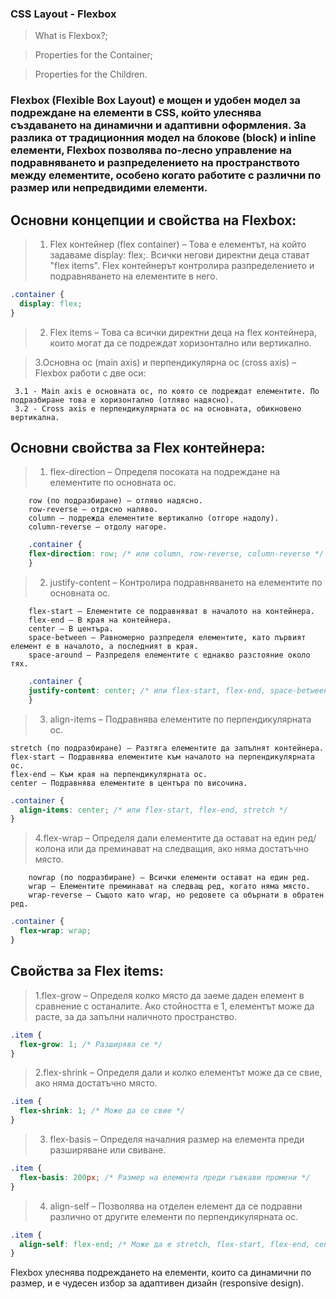 ### CSS Layout - Flexbox

> What is Flexbox?;

> Properties for the Container;

> Properties for the Children.



### Flexbox (Flexible Box Layout) е мощен и удобен модел за подреждане на елементи в CSS, който улеснява създаването на динамични и адаптивни оформления. За разлика от традиционния модел на блокове (block) и inline елементи, Flexbox позволява по-лесно управление на подравняването и разпределението на пространството между елементите, особено когато работите с различни по размер или непредвидими елементи.

## Основни концепции и свойства на Flexbox:

> 1. Flex контейнер (flex container) – Това е елементът, на който задаваме display: flex;. Всички негови директни деца стават "flex items". Flex контейнерът контролира разпределението и подравняването на елементите в него.


```css
.container {
  display: flex;
}
```


> 2. Flex items – Това са всички директни деца на flex контейнера, които могат да се подреждат хоризонтално или вертикално.


> 3.Основна ос (main axis) и перпендикулярна ос (cross axis) – Flexbox работи с две оси:

     3.1 - Main axis е основната ос, по която се подреждат елементите. По подразбиране това е хоризонтално (отляво надясно).
     3.2 - Cross axis е перпендикулярната ос на основната, обикновено вертикална.


## Основни свойства за Flex контейнера:
> 1. flex-direction – Определя посоката на подреждане на елементите по основната ос.

        row (по подразбиране) – отляво надясно.
        row-reverse – отдясно наляво.
        column – подрежда елементите вертикално (отгоре надолу).
        column-reverse – отдолу нагоре.

```css
    .container {
    flex-direction: row; /* или column, row-reverse, column-reverse */
    }

```

> 2. justify-content – Контролира подравняването на елементите по основната ос.

        flex-start – Елементите се подравняват в началото на контейнера.
        flex-end – В края на контейнера.
        center – В центъра.
        space-between – Равномерно разпределя елементите, като първият елемент е в началото, а последният в края.
        space-around – Разпределя елементите с еднакво разстояние около тях.

    
```css
    .container {
    justify-content: center; /* или flex-start, flex-end, space-between, space-around */
    }
```

> 3. align-items – Подравнява елементите по перпендикулярната ос.

    stretch (по подразбиране) – Разтяга елементите да запълнят контейнера.
    flex-start – Подравнява елементите към началото на перпендикулярната ос.
    flex-end – Към края на перпендикулярната ос.
    center – Подравнява елементите в центъра по височина.

```css
.container {
  align-items: center; /* или flex-start, flex-end, stretch */
}
```


> 4.flex-wrap – Определя дали елементите да остават на един ред/колона или да преминават на следващия, ако няма достатъчно място.

        nowrap (по подразбиране) – Всички елементи остават на един ред.
        wrap – Елементите преминават на следващ ред, когато няма място.
        wrap-reverse – Същото като wrap, но редовете са обърнати в обратен ред.

```css
.container {
  flex-wrap: wrap;
}

```


## Свойства за Flex items:

> 1.flex-grow – Определя колко място да заеме даден елемент в сравнение с останалите. Ако стойността е 1, елементът може да расте, за да запълни наличното пространство.

```css
.item {
  flex-grow: 1; /* Разширява се */
}

```


> 2.flex-shrink – Определя дали и колко елементът може да се свие, ако няма достатъчно място.

```css
.item {
  flex-shrink: 1; /* Може да се свие */
}

```

> 3. flex-basis – Определя началния размер на елемента преди разширяване или свиване.

```css
.item {
  flex-basis: 200px; /* Размер на елемента преди гъвкави промени */
}

```

> 4. align-self – Позволява на отделен елемент да се подравни различно от другите елементи по перпендикулярната ос.

```css
.item {
  align-self: flex-end; /* Може да е stretch, flex-start, flex-end, center */
}

```


Flexbox улеснява подреждането на елементи, които са динамични по размер, и е чудесен избор за адаптивен дизайн (responsive design).